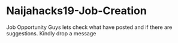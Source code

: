 # Naijahacks19-Job-Creation
Job Opportunity
Guys lets check what have posted and if there are suggestions. Kindly drop a message 
